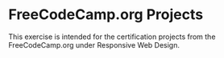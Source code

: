 # FreeCodeCamp.org Projects
This exercise is intended for the certification projects from the FreeCodeCamp.org under Responsive Web Design.
